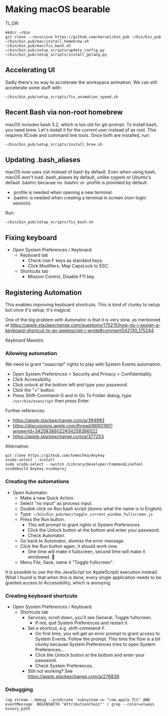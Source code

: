 # Making macOS bearable

TL;DR:

```
mkdir ~/bin
git clone --recursive https://github.com/maruel/bin_pub ~/bin/bin_pub
~/bin/bin_pub/mac/install_homebrew.sh
~/bin/bin_pub/mac/fix_bash.sh
~/bin/bin_pub/setup_scripts/update_config.py
~/bin/bin_pub/setup_scripts/install_golang.py
```

## Accelerating UI

Sadly there's no way to accelerate the workspace animation. We can still
accelerate some stuff with:


```
~/bin/bin_pub/setup_scripts/fix_animation_speed.sh
```


## Recent Bash via non-root homebrew

macOS includes bash 3.2, which is too old for git-prompt. To install bash,
you need brew. Let's install it for the *current user* instead of as root. This
requires XCode and command line tools. Once both are installed, run:

```
~/bin/bin_pub/setup_scripts/install_brew.sh
```


## Updating .bash_aliases

macOS now uses zsh instead of bash by default. Even when using bash, macOS won't
load .bash_aliases by default, unlike cygwin or Ubuntu's default .bashrc because
no .bashrc or .profile is provided by default.

- .profile is needed when opening a new terminal.
- .bashrc is needed when creating a terminal in screen (non-login session).

Run:

```
~/bin/bin_pub/setup_scripts/fix_bash.sh
```


## Fixing keyboard


- Open System Preferences / Keyboard.
  - Keyboard tab
    - Check Use F keys as standard keys.
    - Click Modifiers, Map CapsLock to ESC.
  - Shortcuts tab
    - Mission Control, Disable F11 key.


## Registering Automation

This enables improving keyboard shortcuts. This is kind of clunky to setup but
once it's setup, it's magical.

One of the big problem with Automator is that it is very slow, as mentioned at
https://apple.stackexchange.com/questions/175215/how-do-i-assign-a-keyboard-shortcut-to-an-applescript-i-wrote#comment542130_175244

Keyboard Maestro


### Allowing automation

We need to grant "osascript" rights to play with System Events automation.

- Open System Preferences > Security and Privacy > Confidentiality.
- Click Accessibility.
- Click unlock at the bottom left and type your password.
- Click the "+" button.
- Press Shift-Command-G and in Go To Folder dialog, type `/usr/bin/osascript`
  then press Enter.

Further references:
- https://apple.stackexchange.com/a/394983
- https://discussions.apple.com/thread/8660190?answerId=34258386022#34258386022
- https://apple.stackexchange.com/a/377253

Alternative:

```
git clone https://github.com/temochka/Anykey
xcode-select --install
sudo xcode-select --switch /Library/Developer/CommandLineTool
xcodebuild Anykey.xcodeproj
```

### Creating the automations

- Open Automator.
  - Make a new Quick Action.
  - Select "no input" as process input.
  - Double click on Run bash script (dunno what the name is in English).
  - Type: `~/bin/bin_pub/mac/toggle_current_window_fullscreen.js`
  - Press the Run button.
    - This will prompt to grant rights in System Preferences.
    - Click the Unlock button at the bottom and enter your password.
    - Check Automator.
  - Go back to Automator, dismiss the error message.
  - Click the Run button again, it should work now.
    - One time will make it fullscreen, second time will make it windowed. 🎉
  - Menu File, Save, name it "Toggle fullscreen".

It is possible to use the the JavaScript (or AppleScript) execution instead.
What I found is that when this is done, every single application needs to be
granted access to Accessibility, which is annoying.


### Creating keyboard shortcuts

- Open System Preferences / Keyboard.
  - Shortcuts tab
    - Services, scroll down, you'll see General, Toggle fullscreen.
      - If not, quit System Preferences and restart it.
    - Set a shortcut, e.g. shift-command-F.
      - On first time, you will get an error prompt to grant access to System
        Events. Follow the prompt. This time the flow is a bit clunky because
        System Preferences tries to open System Preferences...
      - Click the Unlock button at the bottom and enter your password.
      - Check System Preferences.
    - Still not working? See https://apple.stackexchange.com/a/276839.


### Debugging

```
log stream --debug --predicate 'subsystem == "com.apple.TCC" AND eventMessage` BEGINSWITH "AttributionChain"' | grep --color=always binary_path
```
